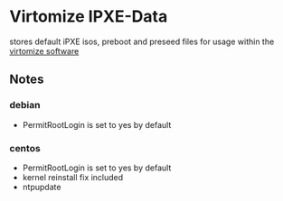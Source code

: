 # Virtomize IPXE-Data

stores default iPXE isos, preboot and preseed files for usage within the [virtomize software](https://virtomize.com)

## Notes

### debian
- PermitRootLogin is set to yes by default

### centos
- PermitRootLogin is set to yes by default
- kernel reinstall fix included
- ntpupdate

